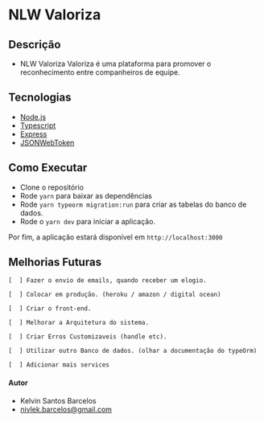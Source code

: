 # NLW Valoriza

## Descrição

- NLW Valoriza
    Valoriza é uma plataforma para promover o reconhecimento entre companheiros de equipe.

## Tecnologias

- [Node.js](https://nodejs.org/en/)
- [Typescript](https://www.typescriptlang.org/)
- [Express](https://expressjs.com/pt-br/)
- [JSONWebToken](https://github.com/auth0/node-jsonwebtoken#readme)

## Como Executar

- Clone o repositório
- Rode `yarn` para baixar as dependências
- Rode `yarn typeorm migration:run` para criar as tabelas do banco de dados.
- Rode o `yarn dev` para iniciar a aplicação.

Por fim, a aplicação estará disponível em `http://localhost:3000`


## Melhorias Futuras
    [  ] Fazer o envio de emails, quando receber um elogio.
    
    [  ] Colocar em produção. (heroku / amazon / digital ocean)

    [  ] Criar o front-end.

    [  ] Melhorar a Arquitetura do sistema.

    [  ] Criar Erros Customizaveis (handle etc).

    [  ] Utilizar outro Banco de dados. (olhar a documentação do typeOrm)

    [  ] Adicionar mais services

#### Autor
- Kelvin Santos Barcelos
- nivlek.barcelos@gmail.com